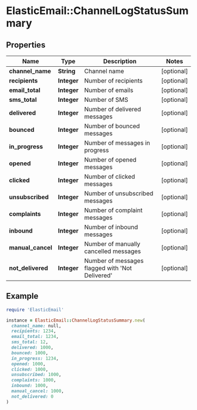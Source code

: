 # ElasticEmail::ChannelLogStatusSummary

## Properties

| Name | Type | Description | Notes |
| ---- | ---- | ----------- | ----- |
| **channel_name** | **String** | Channel name | [optional] |
| **recipients** | **Integer** | Number of recipients | [optional] |
| **email_total** | **Integer** | Number of emails | [optional] |
| **sms_total** | **Integer** | Number of SMS | [optional] |
| **delivered** | **Integer** | Number of delivered messages | [optional] |
| **bounced** | **Integer** | Number of bounced messages | [optional] |
| **in_progress** | **Integer** | Number of messages in progress | [optional] |
| **opened** | **Integer** | Number of opened messages | [optional] |
| **clicked** | **Integer** | Number of clicked messages | [optional] |
| **unsubscribed** | **Integer** | Number of unsubscribed messages | [optional] |
| **complaints** | **Integer** | Number of complaint messages | [optional] |
| **inbound** | **Integer** | Number of inbound messages | [optional] |
| **manual_cancel** | **Integer** | Number of manually cancelled messages | [optional] |
| **not_delivered** | **Integer** | Number of messages flagged with &#39;Not Delivered&#39; | [optional] |

## Example

```ruby
require 'ElasticEmail'

instance = ElasticEmail::ChannelLogStatusSummary.new(
  channel_name: null,
  recipients: 1234,
  email_total: 1234,
  sms_total: 12,
  delivered: 1000,
  bounced: 1000,
  in_progress: 1234,
  opened: 1000,
  clicked: 1000,
  unsubscribed: 1000,
  complaints: 1000,
  inbound: 1000,
  manual_cancel: 1000,
  not_delivered: 0
)
```

